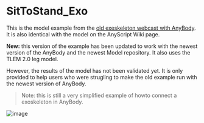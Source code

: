 # SitToStand_Exo

This is the model example from the [old exeskeleton webcast with AnyBody](https://www.anybodytech.com/resources/documentation/#c708). It is also identical with the model on the AnyScript Wiki page. 

**New:** this version of the example has been updated to work with the newest version of the AnyBody and the newest Model repository. It also uses the TLEM 2.0 leg model.

However, the results of the model has not been validated yet. It is only provided to help users who were strugling to make the old example run with the newest version of AnyBody.

> Note: this is still a very simplified example of howto connect a exoskeleton in AnyBody.

![image](https://user-images.githubusercontent.com/1038978/143031048-eeae68f5-5eba-449b-a4e4-25ea0857d012.png)
